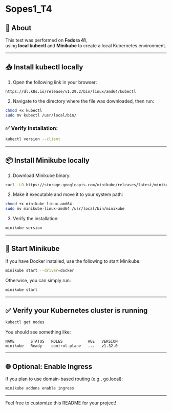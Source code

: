 
# Sopes1_T4

## 📌 About

This test was performed on **Fedora 41**,  
using **local kubectl** and **Minikube** to create a local Kubernetes environment.

---

## 📥 Install kubectl locally

1. Open the following link in your browser:

```
https://dl.k8s.io/release/v1.29.2/bin/linux/amd64/kubectl
```

2. Navigate to the directory where the file was downloaded, then run:

```bash
chmod +x kubectl
sudo mv kubectl /usr/local/bin/
```

### ✅ Verify installation:

```bash
kubectl version --client
```

---

## 📦 Install Minikube locally

1. Download Minikube binary:

```bash
curl -LO https://storage.googleapis.com/minikube/releases/latest/minikube-linux-amd64
```

2. Make it executable and move it to your system path:

```bash
chmod +x minikube-linux-amd64
sudo mv minikube-linux-amd64 /usr/local/bin/minikube
```

3. Verify the installation:

```bash
minikube version
```

---

## 🚀 Start Minikube

If you have Docker installed, use the following to start Minikube:

```bash
minikube start --driver=docker
```

Otherwise, you can simply run:

```bash
minikube start
```

---

## ✅ Verify your Kubernetes cluster is running

```bash
kubectl get nodes
```

You should see something like:

```
NAME       STATUS   ROLES           AGE   VERSION
minikube   Ready    control-plane   ...   v1.32.0
```

---

## 🌐 Optional: Enable Ingress

If you plan to use domain-based routing (e.g., go.local):

```bash
minikube addons enable ingress
```

---

Feel free to customize this README for your project!